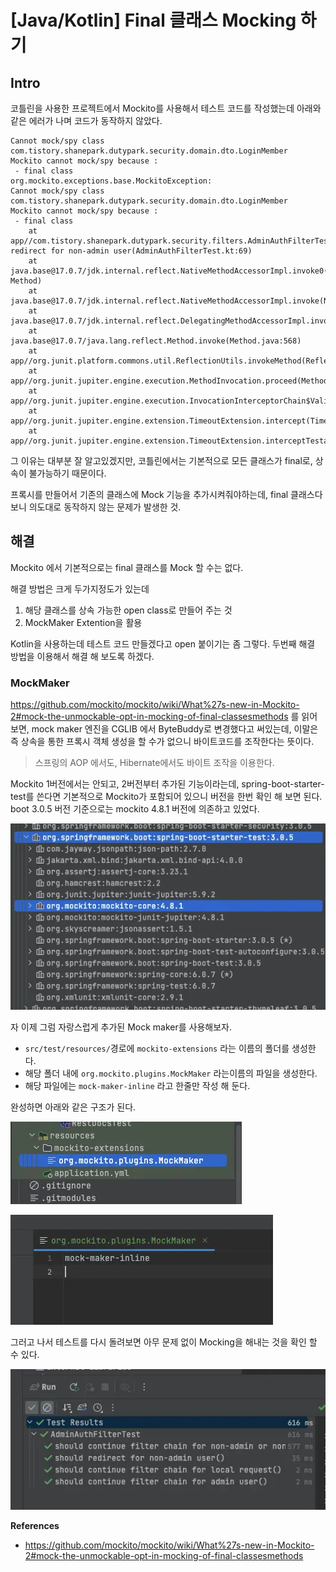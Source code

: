 # [Java/Kotlin] Final 클래스 Mocking 하기

## Intro

코틀린을 사용한 프로젝트에서 Mockito를 사용해서 테스트 코드를 작성했는데 아래와 같은 에러가 나며 코드가 동작하지 않았다.

```
Cannot mock/spy class com.tistory.shanepark.dutypark.security.domain.dto.LoginMember
Mockito cannot mock/spy because :
 - final class
org.mockito.exceptions.base.MockitoException: 
Cannot mock/spy class com.tistory.shanepark.dutypark.security.domain.dto.LoginMember
Mockito cannot mock/spy because :
 - final class
	at app//com.tistory.shanepark.dutypark.security.filters.AdminAuthFilterTest.should redirect for non-admin user(AdminAuthFilterTest.kt:69)
	at java.base@17.0.7/jdk.internal.reflect.NativeMethodAccessorImpl.invoke0(Native Method)
	at java.base@17.0.7/jdk.internal.reflect.NativeMethodAccessorImpl.invoke(NativeMethodAccessorImpl.java:77)
	at java.base@17.0.7/jdk.internal.reflect.DelegatingMethodAccessorImpl.invoke(DelegatingMethodAccessorImpl.java:43)
	at java.base@17.0.7/java.lang.reflect.Method.invoke(Method.java:568)
	at app//org.junit.platform.commons.util.ReflectionUtils.invokeMethod(ReflectionUtils.java:727)
	at app//org.junit.jupiter.engine.execution.MethodInvocation.proceed(MethodInvocation.java:60)
	at app//org.junit.jupiter.engine.execution.InvocationInterceptorChain$ValidatingInvocation.proceed(InvocationInterceptorChain.java:131)
	at app//org.junit.jupiter.engine.extension.TimeoutExtension.intercept(TimeoutExtension.java:156)
	at app//org.junit.jupiter.engine.extension.TimeoutExtension.interceptTestableMethod(TimeoutExtension.java:147)
```

그 이유는 대부분 잘 알고있겠지만, 코틀린에서는 기본적으로 모든 클래스가 final로, 상속이 불가능하기 때문이다.

프록시를 만들어서 기존의 클래스에 Mock 기능을 추가시켜줘야하는데, final 클래스다 보니 의도대로 동작하지 않는 문제가 발생한 것.

## 해결

Mockito 에서 기본적으로는 final 클래스를 Mock 할 수는 없다. 

해결 방법은 크게 두가지정도가 있는데

1. 해당 클래스를 상속 가능한 open class로 만들어 주는 것
2. MockMaker Extention을 활용

Kotlin을 사용하는데 테스트 코드 만들겠다고 open 붙이기는 좀 그렇다. 두번째 해결 방법을 이용해서 해결 해 보도록 하겠다.

### MockMaker

https://github.com/mockito/mockito/wiki/What%27s-new-in-Mockito-2#mock-the-unmockable-opt-in-mocking-of-final-classesmethods 를 읽어 보면, mock maker 엔진을 CGLIB 에서 ByteBuddy로 변경했다고 써있는데, 이말은 즉 상속을 통한 프록시 객체 생성을 할 수가 없으니 바이트코드를 조작한다는 뜻이다. 

> 스프링의 AOP 에서도, Hibernate에서도 바이트 조작을 이용한다. 

Mockito 1버전에서는 안되고, 2버전부터 추가된 기능이라는데, spring-boot-starter-test를 쓴다면 기본적으로 Mockito가 포함되어 있으니 버전을 한번 확인 해 보면 된다. boot 3.0.5 버전 기준으로는 mockito 4.8.1 버전에 의존하고 있었다.

![image-20230522213455390](https://raw.githubusercontent.com/ShanePark/mdblog/main/backend/kotlin/test/final-mocking.assets/1.webp)

자 이제 그럼 자랑스럽게 추가된 Mock maker를 사용해보자.

- `src/test/resources/`경로에 `mockito-extensions` 라는 이름의 폴더를 생성한다.
- 해당 폴더 내에 `org.mockito.plugins.MockMaker` 라는이름의 파일을 생성한다.
- 해당 파일에는 `mock-maker-inline` 라고 한줄만 작성 해 둔다.

완성하면 아래와 같은 구조가 된다.

![image-20230522213820408](https://raw.githubusercontent.com/ShanePark/mdblog/main/backend/kotlin/test/final-mocking.assets/2.webp)

![image-20230522213836315](https://raw.githubusercontent.com/ShanePark/mdblog/main/backend/kotlin/test/final-mocking.assets/3.webp)

그러고 나서 테스트를 다시 돌려보면 아무 문제 없이 Mocking을 해내는 것을 확인 할 수 있다.

![image-20230522213905239](https://raw.githubusercontent.com/ShanePark/mdblog/main/backend/kotlin/test/final-mocking.assets/4.webp)

**References**

- https://github.com/mockito/mockito/wiki/What%27s-new-in-Mockito-2#mock-the-unmockable-opt-in-mocking-of-final-classesmethods